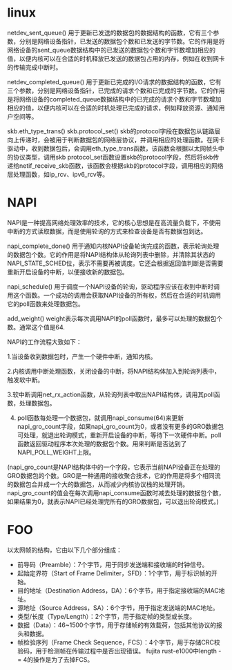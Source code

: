 # linux
netdev_sent_queue() 用于更新已发送的数据包的数据结构的函数，它有三个参数，分别是网络设备指针，已发送的数据包个数和已发送的字节数。它的作用是将网络设备的sent_queue数据结构中的已发送的数据包个数和字节数增加相应的值，以便内核可以在合适的时机释放已发送的数据包占用的内存，例如在收到网卡的传输完成中断时。

netdev_completed_queue() 用于更新已完成的I/O请求的数据结构的函数，它有三个参数，分别是网络设备指针，已完成的请求个数和已完成的字节数。它的作用是将网络设备的completed_queue数据结构中的已完成的请求个数和字节数增加相应的值，以便内核可以在合适的时机处理已完成的请求，例如释放资源、通知用户空间等。

skb.eth_type_trans() skb.protocol_set() skb的protocol字段在数据包从链路层向上传递时，会被用于判断数据包的网络层协议，并调用相应的处理函数。在网卡驱动中，收到数据包后，会调用eth_type_trans函数，该函数会根据以太网帧头中的协议类型，调用skb protocol_set函数设置skb的protocol字段，然后将skb传递给netif_receive_skb函数，该函数会根据skb的protocol字段，调用相应的网络层处理函数，如ip_rcv、ipv6_rcv等。

# NAPI
NAPI是一种提高网络处理效率的技术，它的核心思想是在高流量负载下，不使用中断的方式读取数据，而是使用轮询的方式来检查设备是否有数据包到达。

napi_complete_done() 用于通知内核NAPI设备轮询完成的函数，表示轮询处理的数据包个数。它的作用是将NAPI结构体从轮询列表中删除，并清除其状态的NAPI_STATE_SCHED位，表示不需要再被调度。它还会根据返回值判断是否需要重新开启设备的中断，以便接收新的数据包。

napi_schedule() 用于调度一个NAPI设备的轮询，驱动程序应该在收到中断时调用这个函数。一个成功的调用会获取NAPI设备的所有权，然后在合适的时机调用它的poll函数来处理数据包。

add_weight() weight表示每次调用NAPI的poll函数时，最多可以处理的数据包个数。通常这个值是64.

NAPI的工作流程大致如下：

1.当设备收到数据包时，产生一个硬件中断，通知内核。

2.内核调用中断处理函数，关闭设备的中断，将NAPI结构体加入到轮询列表中，触发软中断。

3.软中断调用net_rx_action函数，从轮询列表中取出NAPI结构体，调用其poll函数，处理数据包。

4. poll函数每处理一个数据包，就调用napi_consume(64)来更新napi_gro_count字段，如果napi_gro_count为0，或者没有更多的GRO数据包可处理，就退出轮询模式，重新开启设备的中断，等待下一次硬件中断。poll函数返回驱动程序本次处理的数据包个数。用来判断是否达到了NAPI_POLL_WEIGHT上限。

(napi_gro_count是NAPI结构体中的一个字段，它表示当前NAPI设备正在处理的GRO数据包的个数。GRO是一种通用的接收聚合技术，它的作用是将多个相同流的数据包合并成一个大的数据包，从而减少内核协议栈的处理开销。napi_gro_count的值会在每次调用napi_consume函数时减去处理的数据包个数，如果结果为0，就表示NAPI已经处理完所有的GRO数据包，可以退出轮询模式。) 

# FOO
以太网帧的结构，它由以下几个部分组成：
- 前导码（Preamble）：7个字节，用于同步发送端和接收端的时钟信号。
- 起始定界符（Start of Frame Delimiter，SFD）：1个字节，用于标识帧的开始。
- 目的地址（Destination Address，DA）：6个字节，用于指定接收端的MAC地址。
- 源地址（Source Address，SA）：6个字节，用于指定发送端的MAC地址。
- 类型/长度（Type/Length）：2个字节，用于指定帧的类型或长度。
- 数据（Data）：46~1500个字节，用于存储帧的有效载荷，包括其他协议的报头和数据。
- 帧检验序列（Frame Check Sequence，FCS）：4个字节，用于存储CRC校验码，用于检测帧在传输过程中是否出现错误。
fujita rust-e1000中length -= 4的操作是为了去掉FCS。